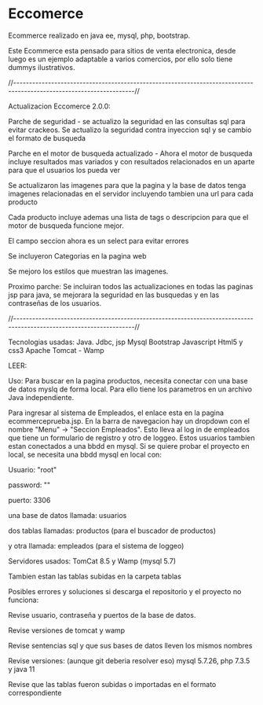 # Eccomerce
Ecommerce realizado en java ee, mysql, php, bootstrap.

Este Ecommerce esta pensado para sitios de venta electronica, desde luego es un ejemplo adaptable a varios comercios, por ello solo tiene dummys ilustrativos.


//--------------------------------------------------------------------------------------------------------------------//



Actualizacion Eccomerce 2.0.0:

Parche de seguridad - se actualizo la seguridad en las consultas sql para evitar crackeos.
Se actualizo la seguridad contra inyeccion sql y se cambio el formato de busqueda

Parche en el motor de busqueda actualizado - Ahora el motor de busqueda incluye resultados mas variados
y con resultados relacionados en un aparte para que el usuarios los pueda ver

Se actualizaron las imagenes para que la pagina y la base de datos tenga imagenes relacionadas en el servidor
incluyendo tambien una url para cada producto

Cada producto incluye ademas una lista de tags o descripcion para que el motor de busqueda funcione mejor.

El campo seccion ahora es un select para evitar errores

Se incluyeron Categorias en la pagina web

Se mejoro los estilos que muestran las imagenes.

Proximo parche: Se incluiran todos las actualizaciones en todas las paginas jsp para java, se mejorara la seguridad en 
las busquedas y en las contraseñas de los usuarios.


//--------------------------------------------------------------------------------------------------------------------//



Tecnologias usadas:
Java. Jdbc, jsp
Mysql
Bootstrap
Javascript
Html5 y css3
Apache Tomcat - Wamp

LEER:

Uso: Para buscar en la pagina productos, necesita conectar con una base de datos myslq de forma local. Para ello tiene los parametros en un archivo Java independiente.

Para ingresar al sistema de Empleados, el enlace esta en la pagina ecommerceprueba.jsp. En la barra de navegacion hay un dropdown con el nombre "Menu" -> "Seccion Empleados". Esto lleva al log in de empleados que tiene un formulario de registro y otro de loggeo. Estos usuarios tambien estan conectados a una bbdd en mysql. Si se quiere probar el proyecto en local, se necesita una bbdd mysql en local con:

Usuario: "root"

password: ""

puerto: 3306

una base de datos llamada: usuarios

dos tablas llamadas: productos (para el buscador de productos)

y otra llamada: empleados (para el sistema de loggeo)

Servidores usados: TomCat 8.5 y Wamp (mysql 5.7)

Tambien estan las tablas subidas en la carpeta tablas




Posibles errores y soluciones si descarga el repositorio y el proyecto no funciona:

Revise usuario, contraseña y puertos de la base de datos.

Revise versiones de tomcat y wamp

Revise sentencias sql y que sus bases de datos lleven los mismos nombres

Revise versiones: (aunque git deberia resolver eso) mysql 5.7.26, php 7.3.5 y java 11

Revise que las tablas fueron subidas o importadas en el formato correspondiente
